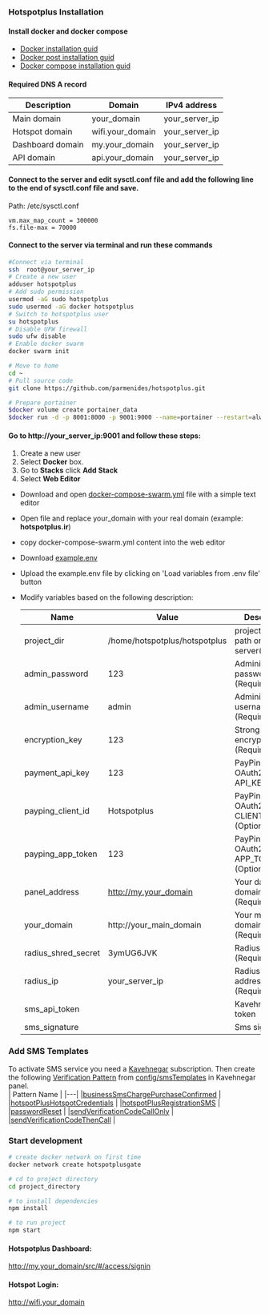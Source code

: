 ### Hotspotplus Installation

#### Install docker and docker compose

- [Docker installation guid](https://docs.docker.com/docker-for-mac/install/)
- [Docker post installation guid](https://docs.docker.com/engine/install/linux-postinstall/)
- [Docker compose installation guid](https://docs.docker.com/compose/install/)

#### Required DNS A record

|Description| Domain | IPv4 address
  |---|---|---|
|Main domain| your_domain | your_server_ip |
|Hotspot domain| wifi.your_domain | your_server_ip |
|Dashboard domain| my.your_domain | your_server_ip |
|API domain| api.your_domain | your_server_ip |

#### Connect to the server and edit sysctl.conf file and add the following line to the end of sysctl.conf file and save.
Path: /etc/sysctl.conf
```text
vm.max_map_count = 300000
fs.file-max = 70000
```
#### Connect to the server via terminal and run these commands
```bash
#Connect via terminal
ssh  root@your_server_ip
# Create a new user
adduser hotspotplus
# Add sudo permission
usermod -aG sudo hotspotplus
sudo usermod -aG docker hotspotplus
# Switch to hotspotplus user
su hotspotplus
# Disable UFW firewall
sudo ufw disable
# Enable docker swarm
docker swarm init

# Move to home 
cd ~
# Pull source code
git clone https://github.com/parmenides/hotspotplus.git

# Prepare portainer
$docker volume create portainer_data
$docker run -d -p 8001:8000 -p 9001:9000 --name=portainer --restart=always -v /var/run/docker.sock:/var/run/docker.sock -v portainer_data:/data portainer/portainer-ce
```

#### Go to http://your_server_ip:9001 and follow these steps:
1. Create a new user 
2. Select **Docker** box.
3. Go to **Stacks** click **Add Stack**
4. Select **Web Editor**
- Download and open [docker-compose-swarm.yml](https://github.com/parmenides/hotspotplus/blob/master/config/docker-compose-swarm.yml) file with a simple text editor
- Open file and replace your_domain with your real domain (example: **hotspotplus.ir**)  
- copy docker-compose-swarm.yml content into the web editor
- Download [example.env](https://github.com/parmenides/hotspotplus/blob/master/config/example.env) 
- Upload the example.env file by clicking on 'Load variables from .env file' button
- Modify variables based on the following description:
  
  | Name | Value | Description |
  |---|---|---|
  | project_dir | /home/hotspotplus/hotspotplus | project folder path on the server(Required) |
  | admin_password | 123 | Administrator password (Required) | 
  | admin_username | admin | Administrator username (Required) |
  | encryption_key | 123 | Strong encryption key (Required) |
  | payment_api_key | 123 | PayPing OAuth2.0 API_KEY | 
  | payping_client_id | Hotspotplus | PayPing OAuth2.0 CLIENT_ID (Optional) | 
  | payping_app_token | 123 | PayPing OAuth2.0 APP_TOKEN (Optional) | 
  | panel_address | http://my.your_domain | Your dashboard domain address (Required)|
  | your_domain | http://your_main_domain | Your main domain address (Required)|
  | radius_shred_secret | 3ymUG6JVK | Radius secret (Required)| 
  | radius_ip | your_server_ip | Radius server IP address (Required)|  
  | sms_api_token |  | Kavehnegar api token|
  | sms_signature |  | Sms signature |
### Add SMS Templates
To activate SMS service you need a [Kavehnegar](https://kavenegar.com/) subscription.
Then create the following [Verification Pattern](https://panel.kavenegar.com/client/Verification) from [config/smsTemplates](https://github.com/parmenides/hotspotplus/blob/master/config/smsTemplates) in Kavehnegar panel.  
| Pattern Name | 
|---|
|[businessSmsChargePurchaseConfirmed](https://github.com/parmenides/hotspotplus/blob/master/config/smsTemplates) |
|[hotspotPlusHotspotCredentials](https://github.com/parmenides/hotspotplus/blob/master/config/smsTemplates) |
|[hotspotPlusRegistrationSMS](https://github.com/parmenides/hotspotplus/blob/master/config/smsTemplates) |
|[passwordReset](https://github.com/parmenides/hotspotplus/blob/master/config/smsTemplates) |
|[sendVerificationCodeCallOnly](https://github.com/parmenides/hotspotplus/blob/master/config/smsTemplates) |
|[sendVerificationCodeThenCall](https://github.com/parmenides/hotspotplus/blob/master/config/smsTemplates) |

### Start development
```bash
# create docker network on first time
docker network create hotspotplusgate

# cd to project directory
cd project_directory

# to install dependencies
npm install

# to run project
npm start
```

#### Hotspotplus Dashboard:
http://my.your_domain/src/#/access/signin

#### Hotspot Login:
http://wifi.your_domain
